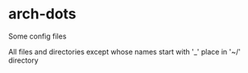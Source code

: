 # arch-dots
Some config files

All files and directories except whose names start with '_' place in '~/' directory
